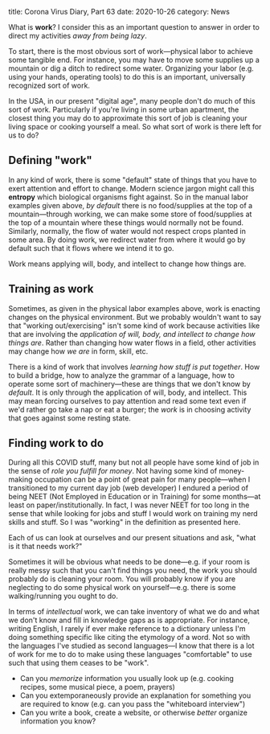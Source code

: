 title: Corona Virus Diary, Part 63
date: 2020-10-26
category: News

What is **work**? I consider this as an important question to answer
in order to direct my activities *away from being lazy*.

To start, there is the most obvious sort of work&mdash;physical labor
to achieve some tangible end. For instance, you may have to move some
supplies up a mountain or dig a ditch to redirect some water.
Organizing your labor (e.g. using your hands, operating tools) to do
this is an important, universally recognized sort of work.

In the USA, in our present "digital age", many people don't do much of
this sort of work. Particularly if you're living in some urban
apartment, the closest thing you may do to approximate this sort of
job is cleaning your living space or cooking yourself a meal. So what
sort of work is there left for us to do?


Defining "work"
---------------

In any kind of work, there is some "default" state of things that you
have to exert attention and effort to change. Modern science jargon
might call this **entropy** which biological organisms fight against.
So in the manual labor examples given above, *by default* there is no
food/supplies at the top of a mountain&mdash;through working, we can
make some store of food/supplies at the top of a mountain where these
things would normally not be found. Similarly, normally, the flow of
water would not respect crops planted in some area. By doing work, we
redirect water from where it would go by default such that it flows
where we intend it to go.

Work means applying will, body, and intellect to change how things
are. 


Training as work
----------------

Sometimes, as given in the physical labor examples above, work is
enacting changes on the physical environment. But we probably wouldn't
want to say that "working out/exercising" isn't some kind of work
because activities like that are involving the *application of will,
body, and intellect to change how things are*. Rather than changing
how water flows in a field, other activities may change how *we are*
in form, skill, etc.

There is a kind of work that involves *learning how stuff is put
together*. How to build a bridge, how to analyze the grammar of a
language, how to operate some sort of machinery&mdash;these are things
that we don't know by *default*. It is only through the application of
will, body, and intellect. This may mean forcing ourselves to pay
attention and read some text even if we'd rather go take a nap or eat
a burger; the *work* is in choosing activity that goes against some
resting state.

Finding work to do
------------------

During all this COVID stuff, many but not all people have some kind of
job in the sense of *role you fulfill for money*. Not having some kind
of money-making occupation can be a point of great pain for many
people&mdash;when I transitioned to my current day job (web developer)
I endured a period of being NEET (Not Employed in Education or in
Training) for some months&mdash;at least on paper/institutionally. In
fact, I was never NEET for too long in the sense that while looking
for jobs and stuff I would work on training my nerd skills and stuff.
So I was "working" in the definition as presented here.

Each of us can look at ourselves and our present situations and ask,
"what is it that needs work?"

Sometimes it will be obvious what needs to be done&mdash;e.g. if your
room is really messy such that you can't find things you need, the
work you should probably do is cleaning your room. You will probably
know if you are neglecting to do some physical work on
yourself&mdash;e.g. there is some walking/running you ought to do.

In terms of *intellectual* work, we can take inventory of what we do
and what we don't know and fill in knowledge gaps as is appropriate.
For instance, writing English, I rarely if ever make reference to a
dictionary unless I'm doing something specific like citing the
etymology of a word. Not so with the languages I've studied as second
languages&mdash;I know that there is a lot of work for me to do to
make using these languages "comfortable" to use such that using them
ceases to be "work".

- Can you *memorize* information you usually look up (e.g. cooking
  recipes, some musical piece, a poem, prayers)
- Can you extemporaneously provide an explanation for something you
  are required to know (e.g. can you pass the "whiteboard interview")
- Can you write a book, create a website, or otherwise *better*
  organize information you know?
